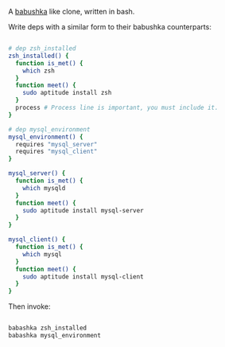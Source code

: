 A [babushka](1) like clone, written in bash.

Write deps with a similar form to their babushka counterparts:

```bash

# dep zsh_installed
zsh_installed() {
  function is_met() {
    which zsh
  }
  function meet() {
    sudo aptitude install zsh
  }
  process # Process line is important, you must include it.
}

# dep mysql_environment
mysql_environment() {
  requires "mysql_server"
  requires "mysql_client"
}

mysql_server() {
  function is_met() {
    which mysqld
  }
  function meet() {
    sudo aptitude install mysql-server
  }
}

mysql_client() {
  function is_met() {
    which mysql
  }
  function meet() {
    sudo aptitude install mysql-client
  }
}
```

Then invoke:

```bash

babashka zsh_installed
babashka mysql_environment

```

[1]: https://babushka.me
